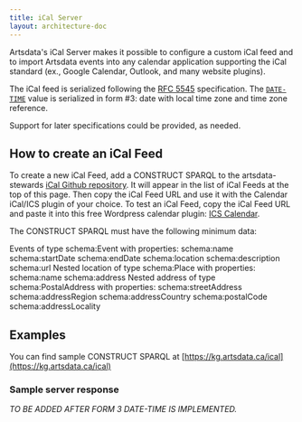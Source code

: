 ```yaml
---
title: iCal Server
layout: architecture-doc
---
```


Artsdata's iCal Server makes it possible to configure a custom iCal feed and to import Artsdata events into any calendar application supporting the iCal standard (ex., Google Calendar, Outlook, and many website plugins).

The iCal feed is serialized following the [RFC 5545](https://datatracker.ietf.org/doc/html/rfc5545) specification. The [`DATE-TIME`](https://www.kanzaki.com/docs/ical/dateTime.html) value is serialized in form #3: date with local time zone and time zone reference.

Support for later specifications could be provided, as needed.

## How to create an iCal Feed

To create a new iCal Feed, add a CONSTRUCT SPARQL to the artsdata-stewards <a href='https://github.com/artsdata-stewards/artsdata-actions/tree/main/ical'>iCal Github repository</a>. It will appear in the list of iCal Feeds at the top of this page. Then copy the iCal Feed URL and use it with the Calendar iCal/ICS plugin of your choice. To test an iCal Feed, copy the iCal Feed URL and paste it into this free Wordpress calendar plugin: <a href='https://icscalendar.com/preview/'>ICS Calendar</a>.</p>

The CONSTRUCT SPARQL must have the following minimum data:

Events of type schema:Event with properties:
schema:name
schema:startDate
schema:endDate
schema:location
schema:description
schema:url
Nested location of type schema:Place with properties:
schema:name
schema:address
Nested address of type schema:PostalAddress with properties:
schema:streetAddress
schema:addressRegion
schema:addressCountry
schema:postalCode
schema:addressLocality

## Examples

You can find sample CONSTRUCT SPARQL at [https://kg.artsdata.ca/ical](https://kg.artsdata.ca/ical)

### Sample server response

_TO BE ADDED AFTER FORM 3 DATE-TIME IS IMPLEMENTED._
